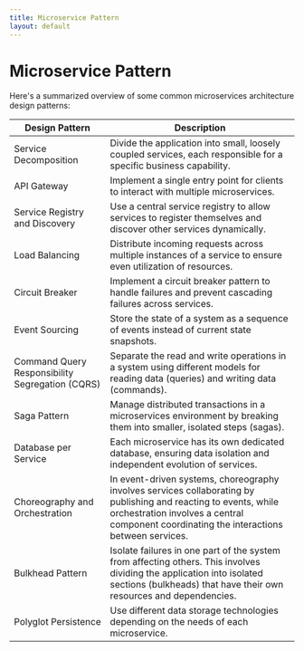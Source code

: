 ```yaml
---
title: Microservice Pattern
layout: default
---
```

# Microservice Pattern
 
Here's a summarized overview of some common microservices architecture design patterns:

| Design Pattern | Description |
|-|-|
| Service Decomposition | Divide the application into small, loosely coupled services, each responsible for a specific business capability. |
| API Gateway | Implement a single entry point for clients to interact with multiple microservices. |
| Service Registry and Discovery | Use a central service registry to allow services to register themselves and discover other services dynamically. |
| Load Balancing | Distribute incoming requests across multiple instances of a service to ensure even utilization of resources. |
| Circuit Breaker | Implement a circuit breaker pattern to handle failures and prevent cascading failures across services. |
| Event Sourcing | Store the state of a system as a sequence of events instead of current state snapshots. |
| Command Query Responsibility Segregation (CQRS) | Separate the read and write operations in a system using different models for reading data (queries) and writing data (commands). |
| Saga Pattern | Manage distributed transactions in a microservices environment by breaking them into smaller, isolated steps (sagas). |
| Database per Service | Each microservice has its own dedicated database, ensuring data isolation and independent evolution of services. |
| Choreography and Orchestration | In event-driven systems, choreography involves services collaborating by publishing and reacting to events, while orchestration involves a central component coordinating the interactions between services.|
| Bulkhead Pattern | Isolate failures in one part of the system from affecting others. This involves dividing the application into isolated sections (bulkheads) that have their own resources and dependencies. |
| Polyglot Persistence | Use different data storage technologies depending on the needs of each microservice. |
